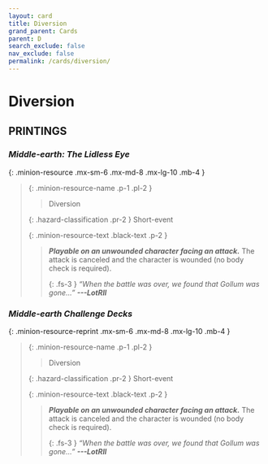 ```yaml
---
layout: card
title: Diversion
grand_parent: Cards
parent: D
search_exclude: false
nav_exclude: false
permalink: /cards/diversion/
---
```


# Diversion


## PRINTINGS


### _Middle-earth: The Lidless Eye_

{: .minion-resource .mx-sm-6 .mx-md-8 .mx-lg-10 .mb-4 }
> {: .minion-resource-name .p-1 .pl-2 }
> > <div class="hazard-mp"></div>
> > <div class="card-name">Diversion</div>
>
> {: .hazard-classification .pr-2 }
> Short-event
>
> {: .minion-resource-text .black-text .p-2 }
> > ***Playable on an unwounded character facing an attack.*** The attack is canceled and the character is wounded (no body check is required). 
> > 
> > {: .fs-3 } 
> > _“When the battle was over, we found that Gollum was gone...”_ ***---&#65279;LotRII*** 
> 

### _Middle-earth Challenge Decks_

{: .minion-resource-reprint .mx-sm-6 .mx-md-8 .mx-lg-10 .mb-4 }
> {: .minion-resource-name .p-1 .pl-2 }
> > <div class="hazard-mp"></div>
> > <div class="card-name">Diversion</div>
>
> {: .hazard-classification .pr-2 }
> Short-event
>
> {: .minion-resource-text .black-text .p-2 }
> > ***Playable on an unwounded character facing an attack.*** The attack is canceled and the character is wounded (no body check is required). 
> > 
> > {: .fs-3 } 
> > _“When the battle was over, we found that Gollum was gone...”_ ***---&#65279;LotRII*** 
> 
